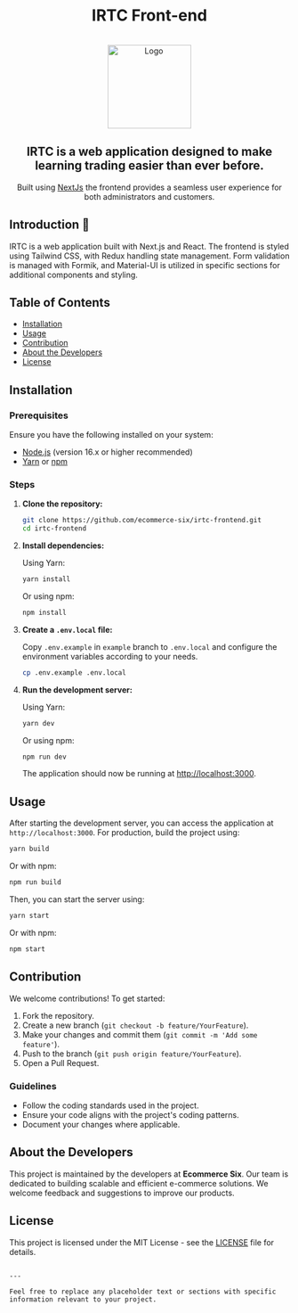 <h1 align="center" id="devs-event">
  IRTC Front-end
</h1>

<div align="center">
<br/>
<a href="https://github.com/othneildrew/Best-README-Template">
<img src="/src/app/icon.ico" alt="Logo" width="150" height="150">
</a>
<h2 align="center">IRTC is a web application designed to make learning trading easier than ever before.</h2>
Built using <a href="https://nextjs.org/">NextJs</a> the frontend provides a seamless user experience for both administrators and customers.
</div>

## Introduction 👋

IRTC is a web application built with Next.js and React. The frontend is styled using Tailwind CSS, with Redux handling state management. Form validation is managed with Formik, and Material-UI is utilized in specific sections for additional components and styling.

## Table of Contents

- [Installation](#installation)
- [Usage](#usage)
- [Contribution](#contribution)
- [About the Developers](#about-the-developers)
- [License](#license)

## Installation

### Prerequisites

Ensure you have the following installed on your system:

- [Node.js](https://nodejs.org/en/download/) (version 16.x or higher recommended)
- [Yarn](https://classic.yarnpkg.com/en/docs/install) or [npm](https://www.npmjs.com/get-npm)

### Steps

1. **Clone the repository:**

   ```bash
   git clone https://github.com/ecommerce-six/irtc-frontend.git
   cd irtc-frontend
   ```

2. **Install dependencies:**

   Using Yarn:

   ```bash
   yarn install
   ```

   Or using npm:

   ```bash
   npm install
   ```

3. **Create a `.env.local` file:**

   Copy `.env.example` in `example` branch to `.env.local` and configure the environment variables according to your needs.

   ```bash
   cp .env.example .env.local
   ```

4. **Run the development server:**

   Using Yarn:

   ```bash
   yarn dev
   ```

   Or using npm:

   ```bash
   npm run dev
   ```

   The application should now be running at [http://localhost:3000](http://localhost:3000).

## Usage

After starting the development server, you can access the application at `http://localhost:3000`. For production, build the project using:

```bash
yarn build
```

Or with npm:

```bash
npm run build
```

Then, you can start the server using:

```bash
yarn start
```

Or with npm:

```bash
npm start
```

## Contribution

We welcome contributions! To get started:

1. Fork the repository.
2. Create a new branch (`git checkout -b feature/YourFeature`).
3. Make your changes and commit them (`git commit -m 'Add some feature'`).
4. Push to the branch (`git push origin feature/YourFeature`).
5. Open a Pull Request.

### Guidelines

- Follow the coding standards used in the project.
- Ensure your code aligns with the project's coding patterns.
- Document your changes where applicable.

## About the Developers

This project is maintained by the developers at **Ecommerce Six**. Our team is dedicated to building scalable and efficient e-commerce solutions. We welcome feedback and suggestions to improve our products.

## License

This project is licensed under the MIT License - see the [LICENSE](LICENSE) file for details.

```

---

Feel free to replace any placeholder text or sections with specific information relevant to your project.
```
